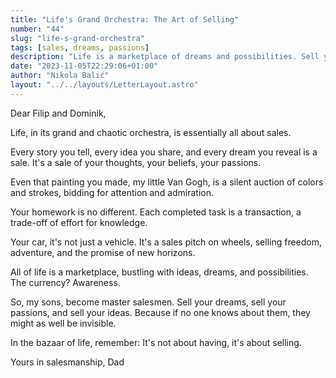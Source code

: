 ```yaml
---
title: "Life's Grand Orchestra: The Art of Selling"
number: "44"
slug: "life-s-grand-orchestra"
tags: [sales, dreams, passions]
description: "Life is a marketplace of dreams and possibilities. Sell your ideas, passions, and dreams. In the bazaar of life, it's not about having, it's about selling."
date: "2023-11-05T22:29:06+01:00"
author: "Nikola Balić"
layout: "../../layouts/LetterLayout.astro"
---
```

Dear Filip and Dominik,

Life, in its grand and chaotic orchestra, is essentially all about sales.

Every story you tell, every idea you share, and every dream you reveal is a sale. It's a sale of your thoughts, your beliefs, your passions.

Even that painting you made, my little Van Gogh, is a silent auction of colors and strokes, bidding for attention and admiration.

Your homework is no different. Each completed task is a transaction, a trade-off of effort for knowledge.

Your car, it's not just a vehicle. It's a sales pitch on wheels, selling freedom, adventure, and the promise of new horizons.

All of life is a marketplace, bustling with ideas, dreams, and possibilities. The currency? Awareness.

So, my sons, become master salesmen. Sell your dreams, sell your passions, and sell your ideas. Because if no one knows about them, they might as well be invisible.

In the bazaar of life, remember: It's not about having, it's about selling.

Yours in salesmanship,
Dad